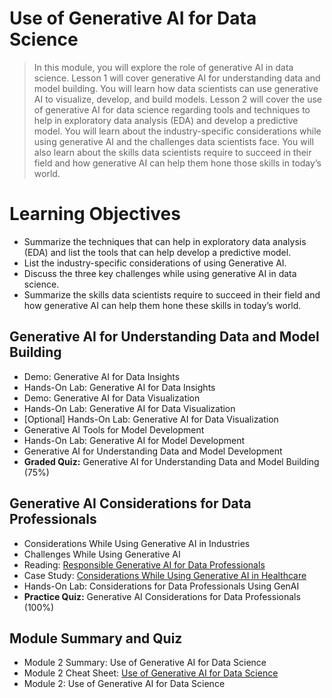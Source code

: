 # Use of Generative AI for Data Science
> In this module, you will explore the role of generative AI in data science. Lesson 1 will cover generative AI for understanding data and model building. You will learn how data scientists can use generative AI to visualize, develop, and build models. Lesson 2 will cover the use of generative AI for data science regarding tools and techniques to help in exploratory data analysis (EDA) and develop a predictive model. You will learn about the industry-specific considerations while using generative AI and the challenges data scientists face. You will also learn about the skills data scientists require to succeed in their field and how generative AI can help them hone those skills in today’s world.
# Learning Objectives
- Summarize the techniques that can help in exploratory data analysis (EDA) and list the tools that can help develop a predictive model.
- List the industry-specific considerations of using Generative AI.
- Discuss the three key challenges while using generative AI in data science.
- Summarize the skills data scientists require to succeed in their field and how generative AI can help them hone these skills in today’s world.
## Generative AI for Understanding Data and Model Building
- Demo: Generative AI for Data Insights
- Hands-On Lab: Generative AI for Data Insights
- Demo: Generative AI for Data Visualization
- Hands-On Lab: Generative AI for Data Visualization
- [Optional] Hands-On Lab: Generative AI for Data Visualization
- Generative AI Tools for Model Development
- Hands-On Lab: Generative AI for Model Development
- Generative AI for Understanding Data and Model Development
- **Graded Quiz:** Generative AI for Understanding Data and Model Building (75%)
## Generative AI Considerations for Data Professionals
- Considerations While Using Generative AI in Industries
- Challenges While Using Generative AI
- Reading: [Responsible Generative AI for Data Professionals](https://github.com/KailaniBailey/IBM-Data-Science-Professional-Certificate/blob/main/11.%20Generative%20AI%3A%20Elevate%20Your%20Data%20Science%20Career/Week%202%3A%20Use%20of%20Generative%20AI%20for%20Data%20Science/Responsible-Generative-AI-for-Data-Professionals.pdf)
- Case Study: [Considerations While Using Generative AI in Healthcare](https://github.com/KailaniBailey/IBM-Data-Science-Professional-Certificate/blob/main/11.%20Generative%20AI%3A%20Elevate%20Your%20Data%20Science%20Career/Week%202%3A%20Use%20of%20Generative%20AI%20for%20Data%20Science/Case-Study-Considerations-While-Using-Generative-AI-in-Healthcare.pdf)
- Hands-On Lab: Considerations for Data Professionals Using GenAI
- **Practice Quiz:** Generative AI Considerations for Data Professionals (100%)
## Module Summary and Quiz
- Module 2 Summary: Use of Generative AI for Data Science
- Module 2 Cheat Sheet: [Use of Generative AI for Data Science](https://github.com/KailaniBailey/IBM-Data-Science-Professional-Certificate/blob/main/11.%20Generative%20AI%3A%20Elevate%20Your%20Data%20Science%20Career/Week%202%3A%20Use%20of%20Generative%20AI%20for%20Data%20Science/Cheat-Sheet-Use-of-Generative-AI-for-Data-Science.pdf)
- Module 2: Use of Generative AI for Data Science
